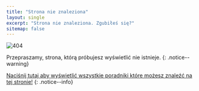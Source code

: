 ```yaml
---
title: "Strona nie znaleziona"
layout: single
excerpt: "Strona nie znaleziona. Zgubiłeś się?"
sitemap: false
---
```


![404](/images/404.jpg)

Przepraszamy, strona, którą próbujesz wyświetlić nie istnieje.
{: .notice--warning}

[Naciśnij tutaj aby wyświetlić wszystkie poradniki które możesz znaleźć na tej stronie!](site-navigation)
{: .notice--info}
